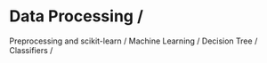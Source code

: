 # Data Processing /
Preprocessing and scikit-learn /
Machine Learning /
Decision Tree /
Classifiers /
